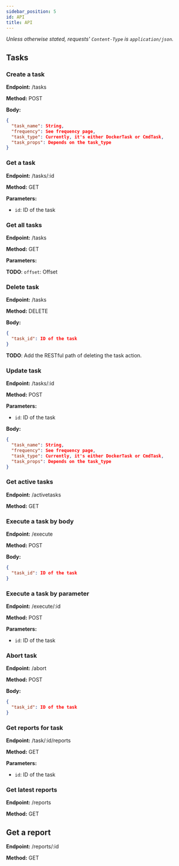 ```yaml
---
sidebar_position: 5
id: API
title: API
---
```


*Unless otherwise stated, requests' `Content-Type` is `application/json`.*

## Tasks
### Create a task

**Endpoint:** /tasks

**Method:** POST

**Body:**
```json
{
  "task_name": String,
  "frequency": See frequency page,
  "task_type": Currently, it's either DockerTask or CmdTask,
  "task_props": Depends on the task_type
}
```

### Get a task

**Endpoint:** /tasks/:id

**Method:** GET

**Parameters:**

- `id`: ID of the task

### Get all tasks

**Endpoint:** /tasks

**Method:** GET

**Parameters:**

**TODO**: `offset`: Offset

### Delete task

**Endpoint:** /tasks

**Method:** DELETE

**Body:**
```json
{
  "task_id": ID of the task
}
```

**TODO**: Add the RESTful path of deleting the task action.

### Update task

**Endpoint:** /tasks/:id

**Method:** POST

**Parameters:**

- `id`: ID of the task

**Body:**
```json
{
  "task_name": String,
  "frequency": See frequency page,
  "task_type": Currently, it's either DockerTask or CmdTask,
  "task_props": Depends on the task_type
}
```

### Get active tasks

**Endpoint:** /activetasks

**Method:** GET


### Execute a task by body

**Endpoint:** /execute

**Method:** POST

**Body:**

```json
{
  "task_id": ID of the task
}
```

### Execute a task by parameter

**Endpoint:** /execute/:id

**Method:** POST

**Parameters:**

- `id`: ID of the task


### Abort task

**Endpoint:** /abort

**Method:** POST

**Body:**

```json
{
  "task_id": ID of the task
}
```


### Get reports for task

**Endpoint:** /task/:id/reports

**Method:** GET

**Parameters:**

- `id`: ID of the task


### Get latest reports

**Endpoint:** /reports

**Method:** GET


## Get a report

**Endpoint:** /reports/:id

**Method:** GET

